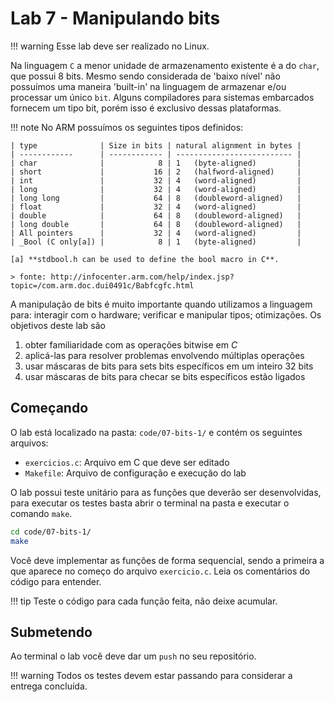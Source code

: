 # Lab 7 - Manipulando bits

!!! warning
    Esse lab deve ser realizado no Linux.

Na linguagem `C` a menor unidade de armazenamento existente é a do `char`, que possui 8 bits. Mesmo sendo considerada de 'baixo nível' não possuímos uma maneira 'built-in' na linguagem de armazenar e/ou processar um único `bit`. Alguns compiladores para sistemas embarcados fornecem um tipo bit, porém isso é exclusivo dessas plataformas.

!!! note
    No ARM possuímos os seguintes tipos definidos:
    
    | type              | Size in bits | natural alignment in bytes |
    | ------------      | ------------ | -------------------------- |
    | char              |            8 | 1   (byte-aligned)         |
    | short             |           16 | 2   (halfword-aligned)     |
    | int               |           32 | 4   (word-aligned)         |
    | long              |           32 | 4   (word-aligned)         |
    | long long         |           64 | 8   (doubleword-aligned)   |
    | float             |           32 | 4   (word-aligned)         |
    | double            |           64 | 8   (doubleword-aligned)   |
    | long double       |           64 | 8   (doubleword-aligned)   |
    | All pointers      |           32 | 4   (word-aligned)         |
    | _Bool (C only[a]) |            8 | 1   (byte-aligned)         |
     
    [a] **stdbool.h can be used to define the bool macro in C**.
    
    > fonte: http://infocenter.arm.com/help/index.jsp?topic=/com.arm.doc.dui0491c/Babfcgfc.html

A manipulação de bits é muito importante quando utilizamos a linguagem para: interagir com o hardware; verificar e manipular tipos; otimizações. Os objetivos deste lab são

1. obter familiaridade com as operações bitwise em *C*
2. aplicá-las para resolver problemas envolvendo múltiplas operações
3. usar máscaras de bits para sets bits específicos em um inteiro 32 bits
4. usar máscaras de bits para checar se bits específicos estão ligados

## Começando

O lab está localizado na pasta: `code/07-bits-1/` e contém os seguintes arquivos:

- `exercicios.c`: Arquivo em C que deve ser editado
- `Makefile`: Arquivo de configuração e execução do lab

O lab possui teste unitário para as funções que deverão ser desenvolvidas, para
executar os testes basta abrir o terminal na pasta e executar o comando `make`.

```bash
cd code/07-bits-1/
make
```

Você deve implementar as funções de forma sequencial, sendo a primeira a que aparece no começo do arquivo `exercicio.c`. Leia os comentários do código para entender. 

!!! tip 
    Teste o código para cada função feita, não deixe acumular.

## Submetendo

Ao terminal o lab você deve dar um `push` no seu repositório.

!!! warning
    Todos os testes devem estar passando para considerar a entrega concluída.
